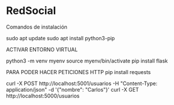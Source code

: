# RedSocial

Comandos de instalación

sudo apt update
sudo apt install python3-pip

ACTIVAR ENTORNO VIRTUAL

python3 -m venv myenv
source myenv/bin/activate
pip install flask


PARA PODER HACER PETICIONES HTTP
pip install requests

curl -X POST http://localhost:5001/usuarios -H "Content-Type: application/json" -d '{"nombre": "Carlos"}'
curl -X GET http://localhost:5000/usuarios

